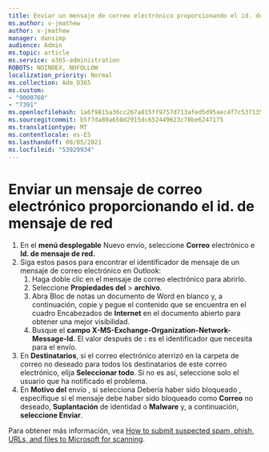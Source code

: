 ```yaml
---
title: Enviar un mensaje de correo electrónico proporcionando el id. de mensaje de red
ms.author: v-jmathew
author: v-jmathew
manager: dansimp
audience: Admin
ms.topic: article
ms.service: o365-administration
ROBOTS: NOINDEX, NOFOLLOW
localization_priority: Normal
ms.collection: Adm_O365
ms.custom:
- "9000760"
- "7391"
ms.openlocfilehash: 1a6f9815a36cc267a815ff9757d713afed5d95aec4f7c537135c88cadf26cc51
ms.sourcegitcommit: b5f7da89a650d2915dc652449623c78be6247175
ms.translationtype: MT
ms.contentlocale: es-ES
ms.lasthandoff: 08/05/2021
ms.locfileid: "53929934"
---
```

# <a name="submit-an-email-message-by-providing-the-network-message-id"></a>Enviar un mensaje de correo electrónico proporcionando el id. de mensaje de red

1. En el **menú desplegable** Nuevo envío, seleccione **Correo** electrónico e **Id. de mensaje de red.**
2. Siga estos pasos para encontrar el identificador de mensaje de un mensaje de correo electrónico en Outlook:
    1. Haga doble clic en el mensaje de correo electrónico para abrirlo.
    1. Seleccione **Propiedades del**  >  **archivo**.
    1. Abra Bloc de notas un documento de Word en blanco y, a continuación, copie y pegue el contenido que se encuentra en el cuadro Encabezados de **Internet** en el documento abierto para obtener una mejor visibilidad.
    1. Busque el **campo X-MS-Exchange-Organization-Network-Message-Id.** El valor después de **:** es el identificador que necesita para el envío.
3. En **Destinatarios**, si el correo electrónico aterrizó en la carpeta de correo no deseado para todos los destinatarios de este correo electrónico, elija **Seleccionar todo**. Si no es así, seleccione solo el usuario que ha notificado el problema.
4. En **Motivo del** envío , si selecciona Debería haber sido bloqueado , especifique si el mensaje debe haber sido bloqueado como **Correo** no deseado, **Suplantación** de identidad o **Malware** y, a continuación, **seleccione Enviar**. 

Para obtener más información, vea [How to submit suspected spam, phish, URLs, and files to Microsoft for scanning](https://go.microsoft.com/fwlink/?linkid=2101479).
